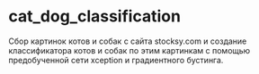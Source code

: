 # cat_dog_classification

Сбор картинок котов и собак с сайта stocksy.com и создание классификатора котов и собак по этим картинкам с помощью предобученной сети xception и градиентного бустинга.
